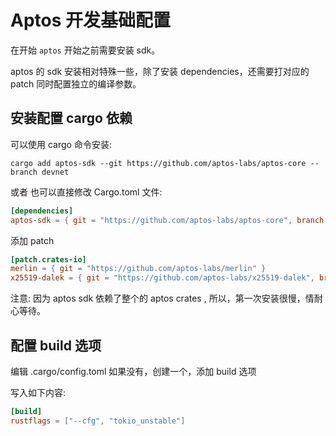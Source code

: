 # Aptos 开发基础配置

在开始 `aptos` 开始之前需要安装 sdk。

aptos 的 sdk 安装相对特殊一些，除了安装 dependencies，还需要打对应的 patch 同时配置独立的编译参数。

## 安装配置 cargo 依赖

可以使用 cargo 命令安装:

```shell
cargo add aptos-sdk --git https://github.com/aptos-labs/aptos-core --branch devnet
```

或者 也可以直接修改 Cargo.toml 文件:

```toml
[dependencies]
aptos-sdk = { git = "https://github.com/aptos-labs/aptos-core", branch = "devnet" }
```

添加 patch

```toml
[patch.crates-io]
merlin = { git = "https://github.com/aptos-labs/merlin" }
x25519-dalek = { git = "https://github.com/aptos-labs/x25519-dalek", branch = "zeroize_v1" }
```

注意: 因为 aptos sdk 依赖了整个的 aptos crates , 所以，第一次安装很慢，情耐心等待。

## 配置 build 选项

编辑 .cargo/config.toml 如果没有，创建一个，添加 build 选项

写入如下内容:

```toml
[build]
rustflags = ["--cfg", "tokio_unstable"]
```
